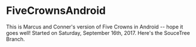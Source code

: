 # FiveCrownsAndroid
This is Marcus and Conner's version of Five Crowns in Android -- hope it goes well! Started on Saturday, September 16th, 2017.
Here's the SouceTree Branch.